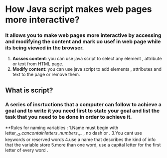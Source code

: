 # How Java script makes web pages more interactive?
### It allows you to make web pages more interactive by accessing and modifying the content and mark uo usef in web page while its being viewed in the browser.
1. **Acsses content**: you can use java script to select any element , attribute or text from HTML page.
2. **Modify content**: you can use java script to add elements , attributes and text to the page or remove them.

## What is script?
### A series of insrtuctions that a computer can follow to achieve a goal and to write it you need first to state your goal and list the task that you need to be done in order to achieve it.
**Rules for naming variables :
1.Name must begin with letter,$,_
2.can contain letters, numbers,$,_ , no dash or .
3.You cant use keywords or reserved words
4.use a name that describes the kind of info that the variable store
5.more than one word, use a capital letter for the first letter of every word . 
